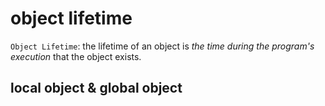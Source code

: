 # object lifetime

`Object Lifetime`: the lifetime of an object is *the time during the program's execution* that the object exists.

## local object & global object

